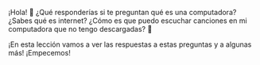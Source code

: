 ¡Hola! :wave:  ¿Qué responderías si te preguntan qué es una computadora? ¿Sabes qué es internet? ¿Cómo es que puedo escuchar canciones en mi computadora que no tengo descargadas? :thought_balloon:

¡En esta lección vamos a ver las respuestas a estas preguntas y a algunas más! ¡Empecemos!
